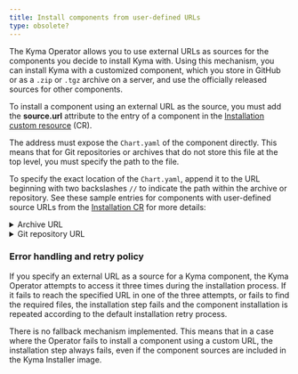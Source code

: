 ```yaml
---
title: Install components from user-defined URLs
type: obsolete?
---
```


<!-- I believe this might be obsolete with Kyma 2.0 -->

The Kyma Operator allows you to use external URLs as sources for the components you decide to install Kyma with. Using this mechanism, you can install Kyma with a customized component, which you store in GitHub or as a `.zip` or `.tgz` archive on a server, and use the officially released sources for other components.

To install a component using an external URL as the source, you must add the **source.url** attribute to the entry of a component in the [Installation custom resource](#custom-resource-installation) (CR).

The address must expose the `Chart.yaml` of the component directly. This means that for Git repositories or archives that do not store this file at the top level, you must specify the path to the file.

To specify the exact location of the `Chart.yaml`, append it to the URL beginning with two backslashes `//` to indicate the path within the archive or repository. See these sample entries for components with user-defined source URLs from the [Installation CR](#custom-resource-installation) for more details:

<div tabs>
  <details>
  <summary>
  Archive URL
  </summary>

  - Archive with `Chart.yaml` at the top level:
    ```
    - name: "ory"
      namespace: "kyma-system"
      source:
        url: https://hosting.com/your-user/files/kyma-custom-ory.zip
    ```

  - Archive with `Chart.yaml` deeper in the file structure:
    ```
    - name: "ory"
      namespace: "kyma-system"
      source:
        url: https://hosting.com/your-user/files/kyma-custom-ory.zip//kyma-custom/resources/ory
    ```

    >**NOTE:** If the access to the URL is secured with a [basic authentication mechanism](https://github.com/hashicorp/go-getter#http-http), prepend the login and password to the URL following the `login:password@` format, for example: `https://user:pass@hosting.com/your-user/files/kyma-custom-ory.zip`.

  </details>
  <details>
  <summary>
  Git repository URL
  </summary>

  >**TIP:** To get the repository URL suitable for the Installation CR, use the HTTPS address available through the GitHub web UI and remove `https://`.

  - Repository with `Chart.yaml` at the top level:
    ```
    - name: "cluster-essentials"
      namespace: "kyma-system"
      source:
        url: github.com/my-project/kyma.git
    ```

  - Repository with `Chart.yaml` deeper in the file structure:
    ```
    - name: "cluster-essentials"
      namespace: "kyma-system"
      source:
        url: github.com/my-project/kyma.git//resources/cluster-essentials
    ```

  </details>

</div>

### Error handling and retry policy

If you specify an external URL as a source for a Kyma component, the Kyma Operator attempts to access it three times during the installation process. If it fails to reach the specified URL in one of the three attempts, or fails to find the required files, the installation step fails and the component installation is repeated according to the default installation retry process.

There is no fallback mechanism implemented. This means that in a case where the Operator fails to install a component using a custom URL, the installation step always fails, even if the component sources are included in the Kyma Installer image.
